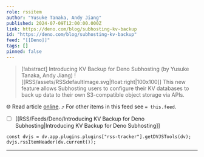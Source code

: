 ```yaml
---
role: rssitem
author: "Yusuke Tanaka, Andy Jiang"
published: 2024-07-09T12:00:00.000Z
link: https://deno.com/blog/subhosting-kv-backup
id: "https://deno.com/blog/subhosting-kv-backup"
feed: "[[Deno]]"
tags: []
pinned: false
---
```


> [!abstract] Introducing KV Backup for Deno Subhosting (by Yusuke Tanaka, Andy Jiang)
> ![[RSS/assets/RSSdefaultImage.svg|float:right|100x100]] This new feature allows Subhosting users to configure their KV databases to back up data to their own S3-compatible object storage via APIs.

🌐 Read article [online](https://deno.com/blog/subhosting-kv-backup). ⤴ For other items in this feed see `= this.feed`.

- [ ] [[RSS/Feeds/Deno/Introducing KV Backup for Deno Subhosting|Introducing KV Backup for Deno Subhosting]]

~~~dataviewjs
const dvjs = dv.app.plugins.plugins["rss-tracker"].getDVJSTools(dv);
dvjs.rssItemHeader(dv.current());
~~~

- - -
